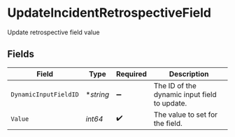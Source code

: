 # UpdateIncidentRetrospectiveField

Update retrospective field value


## Fields

| Field                                        | Type                                         | Required                                     | Description                                  |
| -------------------------------------------- | -------------------------------------------- | -------------------------------------------- | -------------------------------------------- |
| `DynamicInputFieldID`                        | **string*                                    | :heavy_minus_sign:                           | The ID of the dynamic input field to update. |
| `Value`                                      | *int64*                                      | :heavy_check_mark:                           | The value to set for the field.              |